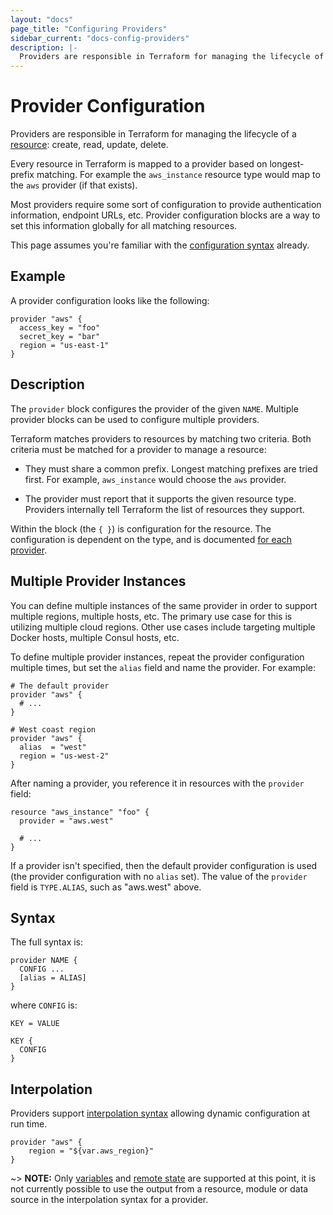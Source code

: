 ```yaml
---
layout: "docs"
page_title: "Configuring Providers"
sidebar_current: "docs-config-providers"
description: |-
  Providers are responsible in Terraform for managing the lifecycle of a resource: create, read, update, delete.
---
```


# Provider Configuration

Providers are responsible in Terraform for managing the lifecycle
of a [resource](/docs/configuration/resources.html): create,
read, update, delete.

Every resource in Terraform is mapped to a provider based
on longest-prefix matching. For example the `aws_instance`
resource type would map to the `aws` provider (if that exists).

Most providers require some sort of configuration to provide
authentication information, endpoint URLs, etc. Provider configuration
blocks are a way to set this information globally for all
matching resources.

This page assumes you're familiar with the
[configuration syntax](/docs/configuration/syntax.html)
already.

## Example

A provider configuration looks like the following:

```hcl
provider "aws" {
  access_key = "foo"
  secret_key = "bar"
  region = "us-east-1"
}
```

## Description

The `provider` block configures the provider of the given `NAME`.
Multiple provider blocks can be used to configure multiple providers.

Terraform matches providers to resources by matching two criteria.
Both criteria must be matched for a provider to manage a resource:

- They must share a common prefix. Longest matching prefixes are tried first.
  For example, `aws_instance` would choose the `aws` provider.

- The provider must report that it supports the given resource type. Providers
  internally tell Terraform the list of resources they support.

Within the block (the `{ }`) is configuration for the resource.
The configuration is dependent on the type, and is documented
[for each provider](/docs/providers/index.html).

## Multiple Provider Instances

You can define multiple instances of the same provider in order to support
multiple regions, multiple hosts, etc. The primary use case for this is
utilizing multiple cloud regions. Other use cases include targeting multiple
Docker hosts, multiple Consul hosts, etc.

To define multiple provider instances, repeat the provider configuration
multiple times, but set the `alias` field and name the provider. For
example:

```hcl
# The default provider
provider "aws" {
  # ...
}

# West coast region
provider "aws" {
  alias  = "west"
  region = "us-west-2"
}
```

After naming a provider, you reference it in resources with the `provider`
field:

```hcl
resource "aws_instance" "foo" {
  provider = "aws.west"

  # ...
}
```

If a provider isn't specified, then the default provider configuration
is used (the provider configuration with no `alias` set). The value of the
`provider` field is `TYPE.ALIAS`, such as "aws.west" above.

## Syntax

The full syntax is:

```text
provider NAME {
  CONFIG ...
  [alias = ALIAS]
}
```

where `CONFIG` is:

```text
KEY = VALUE

KEY {
  CONFIG
}
```

## Interpolation
Providers support [interpolation syntax](/docs/configuration/interpolation.html) allowing dynamic configuration at run time.

```
provider "aws" {
	region = "${var.aws_region}"
}
```

~> **NOTE:** Only [variables](/docs/configuration/variables) and [remote state](/docs/state/remote.html) are supported at this point, it is not currently possible to use the output from a resource, module or data source in the interpolation syntax for a provider.

